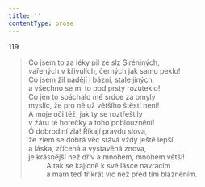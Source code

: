 ```yaml
---
title: ''
contentType: prose
---
```


119

> Co jsem to za léky pil ze slz Siréniných,  
> vařených v křivulích, černých jak samo peklo!  
> Co jsem žil nadějí i bázní, stále jiných,  
> a všechno se mi to pod prsty rozuteklo!  
> Co jen to spáchalo mé srdce za omyly  
> myslíc, že pro ně už většího štěstí není!  
> A moje oči též, jak ty se roztřeštily  
> v žáru té horečky a toho poblouznění!  
> Ó dobrodiní zla! Říkají pravdu slova,  
> že zlem se dobrá věc stává vždy ještě lepší  
> a láska, zřícená a vystavěná znova,  
> je krásnější než dřív a mnohem, mnohem větší!  
>          A tak se kajícně k své lásce navracím  
>          a mám teď třikrát víc než před tím blázněním.
